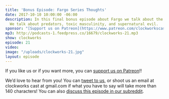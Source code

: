 ```yaml
---
title: 'Bonus Episode: Fargo Series Thoughts'
date: 2017-10-10 10:00:00 -06:00
description: In this final bonus episode about Fargo we talk about the whole series.
  We talk about predators, toxic masculinity, and supernatural evil.
sponsor: "[Support us on Patreon](https://www.patreon.com/clockworkscast)"
mp3: http://podcasts-1.feedpress.co/16679/clockworks-21.mp3
show: clockworks
episode: 21
video: 
image: "/uploads/clockworks-21.jpg"
layout: episode
---
```


If you like us or if you want more, you can [support us on Patreon](https://www.patreon.com/clockworkscast)!!

We’d love to hear from you! You can [tweet to us](http://www.twitter.com/clockworkscast), or shoot us an email at clockworks cast at gmail.com if what you have to say will take more than 140 characters! You can also [discuss this episode in our subreddit](https://www.reddit.com/r/Goodstuff_fm/).
